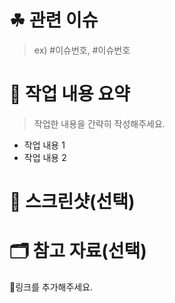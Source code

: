 # ☘ 관련 이슈

> ex) #이슈번호, #이슈번호

# 📝 작업 내용 요약

> 작업한 내용을 간략히 작성해주세요.

- 작업 내용 1
- 작업 내용 2

# 📸 스크린샷(선택)

# 🗂 참고 자료(선택)

🔗링크를 추가해주세요.
